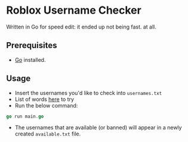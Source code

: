 # Roblox Username Checker

Written in Go for speed
edit: it ended up not being fast. at all.

## Prerequisites

- [Go](https://go.dev) installed.

## Usage

- Insert the usernames you'd like to check into `usernames.txt`
- List of words [here](https://github.com/dk-e/word-list) to try
- Run the below command:

```go
go run main.go
```

- The usernames that are available (or banned) will appear in a newly created `available.txt` file.
